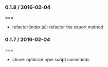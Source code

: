### 0.1.8 / 2016-02-04
===

- refactor(index.js): refactor the export method


### 0.1.7 / 2016-02-04
===

- chore: optimize npm script commands
